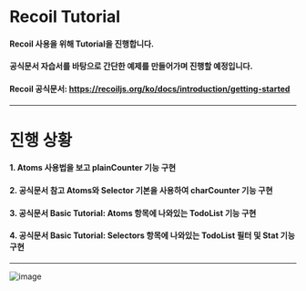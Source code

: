 # Recoil Tutorial

#### Recoil 사용을 위해 Tutorial을 진행합니다.
#### 공식문서 자습서를 바탕으로 간단한 예제를 만들어가며 진행할 예정입니다.
#### Recoil 공식문서: https://recoiljs.org/ko/docs/introduction/getting-started
-----
# 진행 상황

#### 1. Atoms 사용법을 보고 plainCounter 기능 구현
#### 2. 공식문서 참고 Atoms와 Selector 기본을 사용하여 charCounter 기능 구현
#### 3. 공식문서 Basic Tutorial: Atoms 항목에 나와있는 TodoList 기능 구현
#### 4. 공식문서 Basic Tutorial: Selectors 항목에 나와있는 TodoList 필터 및 Stat 기능 구현

-----

![image](https://user-images.githubusercontent.com/26592436/177757343-0610d750-7f20-4a75-b029-a9cafec9a078.png)
